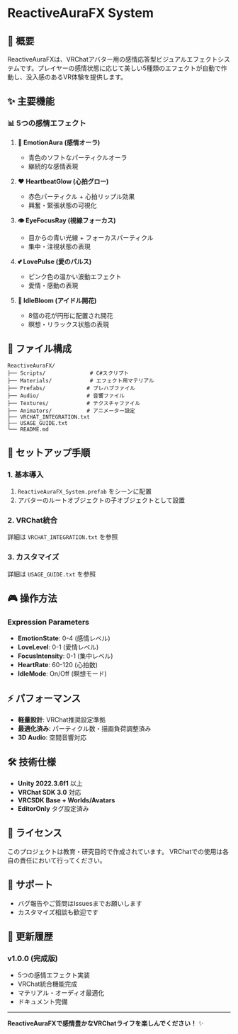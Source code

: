 # ReactiveAuraFX System

## 🌟 概要

ReactiveAuraFXは、VRChatアバター用の感情応答型ビジュアルエフェクトシステムです。プレイヤーの感情状態に応じて美しい5種類のエフェクトが自動で作動し、没入感のあるVR体験を提供します。

## ✨ 主要機能

### 📊 5つの感情エフェクト

1. **🔵 EmotionAura (感情オーラ)**
   - 青色のソフトなパーティクルオーラ
   - 継続的な感情表現

2. **❤️ HeartbeatGlow (心拍グロー)**
   - 赤色パーティクル + 心拍リップル効果
   - 興奮・緊張状態の可視化

3. **👁️ EyeFocusRay (視線フォーカス)**
   - 目からの青い光線 + フォーカスパーティクル
   - 集中・注視状態の表現

4. **💕 LovePulse (愛のパルス)**
   - ピンク色の温かい波動エフェクト
   - 愛情・感動の表現

5. **🌸 IdleBloom (アイドル開花)**
   - 8個の花が円形に配置され開花
   - 瞑想・リラックス状態の表現

## 📁 ファイル構成

```
ReactiveAuraFX/
├── Scripts/              # C#スクリプト
├── Materials/            # エフェクト用マテリアル
├── Prefabs/             # プレハブファイル
├── Audio/               # 音響ファイル
├── Textures/            # テクスチャファイル
├── Animators/           # アニメーター設定
├── VRCHAT_INTEGRATION.txt
├── USAGE_GUIDE.txt
└── README.md
```

## 🚀 セットアップ手順

### 1. 基本導入
1. `ReactiveAuraFX_System.prefab` をシーンに配置
2. アバターのルートオブジェクトの子オブジェクトとして設置

### 2. VRChat統合
詳細は `VRCHAT_INTEGRATION.txt` を参照

### 3. カスタマイズ
詳細は `USAGE_GUIDE.txt` を参照

## 🎮 操作方法

### Expression Parameters
- **EmotionState**: 0-4 (感情レベル)
- **LoveLevel**: 0-1 (愛情レベル)
- **FocusIntensity**: 0-1 (集中レベル)
- **HeartRate**: 60-120 (心拍数)
- **IdleMode**: On/Off (瞑想モード)

## ⚡ パフォーマンス

- **軽量設計**: VRChat推奨設定準拠
- **最適化済み**: パーティクル数・描画負荷調整済み
- **3D Audio**: 空間音響対応

## 🛠️ 技術仕様

- **Unity 2022.3.6f1** 以上
- **VRChat SDK 3.0** 対応
- **VRCSDK Base + Worlds/Avatars**
- **EditorOnly** タグ設定済み

## 📝 ライセンス

このプロジェクトは教育・研究目的で作成されています。
VRChatでの使用は各自の責任において行ってください。

## 🔧 サポート

- バグ報告やご質問はIssuesまでお願いします
- カスタマイズ相談も歓迎です

## 🎯 更新履歴

### v1.0.0 (完成版)
- 5つの感情エフェクト実装
- VRChat統合機能完成
- マテリアル・オーディオ最適化
- ドキュメント完備

---

**ReactiveAuraFXで感情豊かなVRChatライフを楽しんでください！** ✨ 
